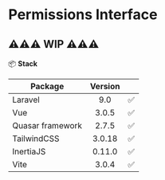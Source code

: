 

# **Permissions Interface**

## ⚠️⚠️⚠️ WIP ⚠️⚠️⚠️

📦 **Stack** 

| Package        | Version           |   |
| ------------- |:-------------:| -----:|
| Laravel      | 9.0 | ✅ |
| Vue      | 3.0.5      |   ✅|
| Quasar framework | 2.7.5      |   ✅ |
| TailwindCSS | 3.0.18      |   ✅ |
| InertiaJS | 0.11.0      |   ✅ |
| Vite | 3.0.4      |   ✅ |
